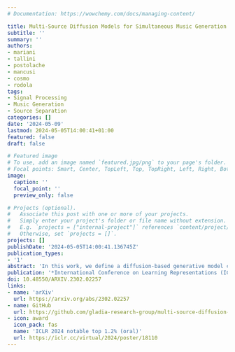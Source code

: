 ```yaml
---
# Documentation: https://wowchemy.com/docs/managing-content/

title: Multi-Source Diffusion Models for Simultaneous Music Generation and Separation
subtitle: ''
summary: ''
authors:
- mariani
- tallini
- postolache
- mancusi
- cosmo
- rodola
tags:
- Signal Processing
- Music Generation
- Source Separation
categories: []
date: '2024-05-09'
lastmod: 2024-05-05T14:00:41+01:00
featured: false
draft: false

# Featured image
# To use, add an image named `featured.jpg/png` to your page's folder.
# Focal points: Smart, Center, TopLeft, Top, TopRight, Left, Right, BottomLeft, Bottom, BottomRight.
image:
  caption: ''
  focal_point: ''
  preview_only: false

# Projects (optional).
#   Associate this post with one or more of your projects.
#   Simply enter your project's folder or file name without extension.
#   E.g. `projects = ["internal-project"]` references `content/project/deep-learning/index.md`.
#   Otherwise, set `projects = []`.
projects: []
publishDate: '2024-05-05T14:00:41.136745Z'
publication_types:
- '1'
abstract: 'In this work, we define a diffusion-based generative model capable of both music synthesis and source separation by learning the score of the joint probability density of sources sharing a context. Alongside the classic total inference tasks (i.e., generating a mixture, separating the sources), we also introduce and experiment on the partial generation task of source imputation, where we generate a subset of the sources given the others (e.g., play a piano track that goes well with the drums). Additionally, we introduce a novel inference method for the separation task based on Dirac likelihood functions. We train our model on Slakh2100, a standard dataset for musical source separation, provide qualitative results in the generation settings, and showcase competitive quantitative results in the source separation setting. Our method is the first example of a single model that can handle both generation and separation tasks, thus representing a step toward general audio models.'
publication: '*International Conference on Learning Representations (ICLR 2024)*'
doi: 10.48550/ARXIV.2302.02257
links:
- name: 'arXiv'
  url: https://arxiv.org/abs/2302.02257
- name: GitHub
  url: https://github.com/gladia-research-group/multi-source-diffusion-models
- icon: award
  icon_pack: fas
  name: 'ICLR 2024 notable top 1.2% (oral)'
  url: https://iclr.cc/virtual/2024/poster/18110
---
```

